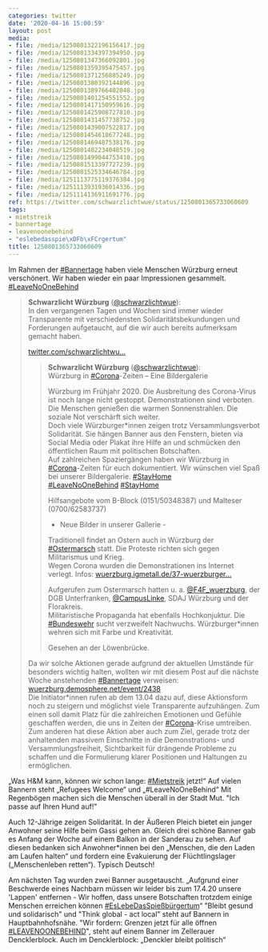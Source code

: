 ```yaml
---
categories: twitter
date: '2020-04-16 15:00:59'
layout: post
media:
- file: /media/1250801322196156417.jpg
- file: /media/1250801334397394950.jpg
- file: /media/1250801347366092801.jpg
- file: /media/1250801359395475457.jpg
- file: /media/1250801371256885249.jpg
- file: /media/1250801380392144896.jpg
- file: /media/1250801389766402048.jpg
- file: /media/1250801401254551552.jpg
- file: /media/1250801417150959616.jpg
- file: /media/1250801425908727810.jpg
- file: /media/1250801431457738752.jpg
- file: /media/1250801439007522817.jpg
- file: /media/1250801454618677248.jpg
- file: /media/1250801469487538176.jpg
- file: /media/1250801482234048519.jpg
- file: /media/1250801499044753410.jpg
- file: /media/1250801513397727239.jpg
- file: /media/1250801525334646784.jpg
- file: /media/1251113775119376384.jpg
- file: /media/1251113931936014336.jpg
- file: /media/1251114136911691776.jpg
ref: https://twitter.com/schwarzlichtwue/status/1250801365733060609
tags:
- mietstreik
- bannertage
- leavenoonebehind
- "eslebedasspie\xDFb\xFCrgertum"
title: 1250801365733060609
---
```

Im Rahmen der [#Bannertage](/t/bannertage) haben viele Menschen Würzburg erneut verschönert. Wir haben wieder ein paar Impressionen gesammelt. [#LeaveNoOneBehind](/t/leavenoonebehind)  
> <b>Schwarzlicht Würzburg</b> ([@schwarzlichtwue](https://twitter.com/schwarzlichtwue)):  
>In den vergangenen Tagen und Wochen sind immer wieder Transparente mit verschiedensten Solidaritätsbekundungen und Forderungen aufgetaucht, auf die wir auch bereits aufmerksam gemacht haben.  
>  
>[twitter.com/schwarzlichtwu…](https://twitter.com/schwarzlichtwue/status/1247813472446021633?s=19)  
>> <b>Schwarzlicht Würzburg</b> ([@schwarzlichtwue](https://twitter.com/schwarzlichtwue)):    
>>Würzburg in [#Corona](/t/corona)-Zeiten – Eine Bildergalerie    
>>    
>>    
>>    
>>Würzburg im Frühjahr 2020. Die Ausbreitung des Corona-Virus ist noch lange nicht gestoppt. Demonstrationen sind verboten. Die Menschen genießen die warmen Sonnenstrahlen. Die soziale Not verschärft sich weiter.     
>>Doch viele Würzburger\*innen zeigen trotz Versammlungsverbot Solidarität. Sie hängen Banner aus den Fenstern, bieten via Social Media oder Plakat ihre Hilfe an und schmücken den öffentlichen Raum mit politischen Botschaften.     
>>Auf zahlreichen Spaziergängen haben wir Würzburg in [#Corona](/t/corona)-Zeiten für euch dokumentiert. Wir wünschen viel Spaß bei unserer Bildergalerie. [#StayHome](/t/stayhome)     
>>[#LeaveNoOneBehind](/t/leavenoonebehind) [#StayHome](/t/stayhome)     
>>    
>>    
>>    
>>Hilfsangebote vom B-Block (0151/50348387) und Malteser (0700/62583737)     
>>- Neue Bilder in unserer Gallerie -    
>>    
>>    
>>    
>>Traditionell findet an Ostern auch in Würzburg der [#Ostermarsch](/t/ostermarsch) statt. Die Proteste richten sich gegen Militarismus und Krieg.     
>>Wegen Corona wurden die Demonstrationen ins Internet verlegt. Infos: [wuerzburg.igmetall.de/37-wuerzburger…](https://wuerzburg.igmetall.de/37-wuerzburger-ostermarsch-in-2020-digital/)    
>>    
>>    
>>    
>>Aufgerufen zum Ostermarsch hatten u. a. [@F4F_wuerzburg](https://twitter.com/F4F_wuerzburg), der DGB Unterfranken, [@CampusLinke](https://twitter.com/CampusLinke), SDAJ Würzburg und der Florakreis.    
>>Militaristische Propaganda hat ebenfalls Hochkonjuktur. Die [#Bundeswehr](/t/bundeswehr) sucht verzweifelt Nachwuchs. Würzburger\*innen wehren sich mit Farbe und Kreativität.     
>>    
>>    
>>    
>>Gesehen an der Löwenbrücke.     
>  
>  
>Da wir solche Aktionen gerade aufgrund der aktuellen Umstände für besonders wichtig halten, wollten wir mit diesem Post auf die nächste Woche anstehenden [#Bannertage](/t/bannertage) verweisen: [wuerzburg.demosphere.net/event/2438](https://wuerzburg.demosphere.net/event/2438)  
>Die Initiator\*innen rufen ab dem 13.04 dazu auf, diese Aktionsform noch zu steigern und möglichst viele Transparente aufzuhängen. Zum einen soll damit Platz für die zahlreichen Emotionen und Gefühle geschaffen werden, die uns in Zeiten der [#Corona](/t/corona)-Krise umtreiben.  
>Zum anderen hat diese Aktion aber auch zum Ziel, gerade trotz der anhaltenden massivem Einschnitte in die Demonstrations- und Versammlungsfreiheit, Sichtbarkeit für drängende Probleme zu schaffen und die Formulierung klarer Positionen und Haltungen zu ermöglichen.  


„Was H&amp;M kann, können wir schon lange: [#Mietstreik](/t/mietstreik) jetzt!“ 
Auf vielen Bannern steht „Refugees Welcome“ und „#LeaveNoOneBehind“ 
Mit Regenbögen machen sich die Menschen überall in der Stadt Mut. 
"Ich passe auf Ihren Hund auf!"



Auch 12-Jährige zeigen Solidarität. In der Äußeren Pleich bietet ein junger Anwohner seine Hilfe beim Gassi gehen an. 
Gleich drei schöne Banner gab es Anfang der Woche auf einem Balkon in der Sanderau zu sehen. Auf diesen bedanken sich Anwohner\*innen bei den „Menschen, die den Laden am Laufen halten“ und fordern eine Evakuierung der Flüchtlingslager („Menschenleben retten“). 
Typisch Deutsch!



Am nächsten Tag wurden zwei Banner ausgetauscht. „Aufgrund einer Beschwerde eines Nachbarn müssen wir leider bis zum 17.4.20 unsere 'Lappen' entfernen - Wir hoffen, dass unsere Botschaften trotzdem einige Menschen erreichen können [#EsLebeDasSpießbürgertum](/t/eslebedasspießbürgertum)“ 
"Bleibt gesund und solidarisch" und "Think global - act local" steht auf Bannern in Hauptbahnhofsnähe. 
"Wir fordern: Grenzen jetzt für alle öffnen [#LEAVENOONEBEHIND](/t/leavenoonebehind)", steht auf einem Banner im Zellerauer Dencklerblock. 
Auch im Dencklerblock: „Denckler bleibt politisch“ 
